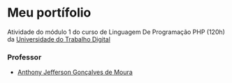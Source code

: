 # Meu portífolio

Atividade do módulo 1 do curso de Linguagem De Programação PHP (120h) da [Universidade do Trabalho Digital](https://www.cursosutd.inf.br/)

<h3>Professor</h3>

- [Anthony Jefferson Gonçalves de Moura](https://github.com/anthonyjeff)